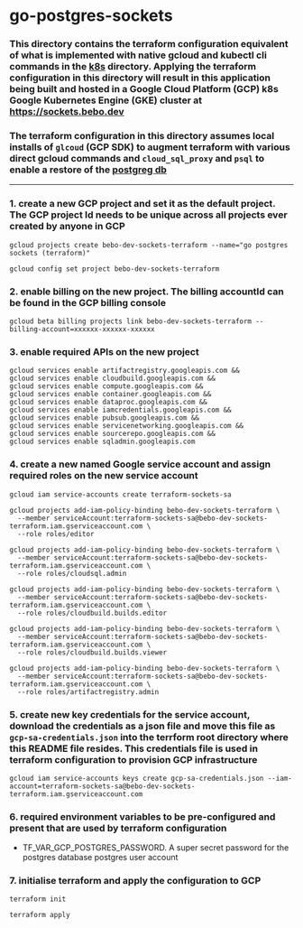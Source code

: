 # go-postgres-sockets

### This directory contains the terraform configuration equivalent of what is implemented with native gcloud and kubectl cli commands in the [k8s](https://github.com/bebo-dot-dev/go-postgres-sockets/tree/main/cmd/go-postgres-sockets/k8s) directory. Applying the terraform configuration in this directory will result in this application being built and hosted in a Google Cloud Platform (GCP) k8s Google Kubernetes Engine (GKE) cluster at https://sockets.bebo.dev

### The terraform configuration in this directory assumes local installs of `glcoud` (GCP SDK) to augment terraform with various direct gcloud commands and `cloud_sql_proxy` and `psql` to enable a restore of the [postgreg db](https://github.com/bebo-dot-dev/go-postgres-sockets/blob/main/postgres/notifications_db_backup.sql)
---
### 1. create a new GCP project and set it as the default project. The GCP project Id needs to be unique across all projects ever created by anyone in GCP
```
gcloud projects create bebo-dev-sockets-terraform --name="go postgres sockets (terraform)"

gcloud config set project bebo-dev-sockets-terraform
```
### 2. enable billing on the new project. The billing accountId can be found in the GCP billing console
```
gcloud beta billing projects link bebo-dev-sockets-terraform --billing-account=xxxxxx-xxxxxx-xxxxxx
```
### 3. enable required APIs on the new project
```
gcloud services enable artifactregistry.googleapis.com &&
gcloud services enable cloudbuild.googleapis.com &&
gcloud services enable compute.googleapis.com &&
gcloud services enable container.googleapis.com &&
gcloud services enable dataproc.googleapis.com &&
gcloud services enable iamcredentials.googleapis.com &&
gcloud services enable pubsub.googleapis.com &&
gcloud services enable servicenetworking.googleapis.com &&
gcloud services enable sourcerepo.googleapis.com &&
gcloud services enable sqladmin.googleapis.com
```
### 4. create a new named Google service account and assign required roles on the new service account
```
gcloud iam service-accounts create terraform-sockets-sa

gcloud projects add-iam-policy-binding bebo-dev-sockets-terraform \
  --member serviceAccount:terraform-sockets-sa@bebo-dev-sockets-terraform.iam.gserviceaccount.com \
  --role roles/editor

gcloud projects add-iam-policy-binding bebo-dev-sockets-terraform \
  --member serviceAccount:terraform-sockets-sa@bebo-dev-sockets-terraform.iam.gserviceaccount.com \
  --role roles/cloudsql.admin

gcloud projects add-iam-policy-binding bebo-dev-sockets-terraform \
  --member serviceAccount:terraform-sockets-sa@bebo-dev-sockets-terraform.iam.gserviceaccount.com \
  --role roles/cloudbuild.builds.editor

gcloud projects add-iam-policy-binding bebo-dev-sockets-terraform \
  --member serviceAccount:terraform-sockets-sa@bebo-dev-sockets-terraform.iam.gserviceaccount.com \
  --role roles/cloudbuild.builds.viewer

gcloud projects add-iam-policy-binding bebo-dev-sockets-terraform \
  --member serviceAccount:terraform-sockets-sa@bebo-dev-sockets-terraform.iam.gserviceaccount.com \
  --role roles/artifactregistry.admin
```
### 5. create new key credentials for the service account, download the credentials as a json file and move this file as `gcp-sa-credentials.json` into the terrform root directory where this README file resides. This credentials file is used in terraform configuration to provision GCP infrastructure
```
gcloud iam service-accounts keys create gcp-sa-credentials.json --iam-account=terraform-sockets-sa@bebo-dev-sockets-terraform.iam.gserviceaccount.com
```
### 6. required environment variables to be pre-configured and present that are used by terraform configuration

* TF_VAR_GCP_POSTGRES_PASSWORD. A super secret password for the postgres database postgres user account

### 7. initialise terraform and apply the configuration to GCP
```
terraform init

terraform apply
```